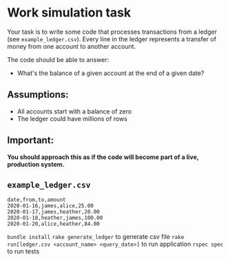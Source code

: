 # Work simulation task

Your task is to write some code that processes transactions from a ledger (see `example_ledger.csv`). Every line in the ledger represents a transfer of money from one account to another account.

The code should be able to answer:

- What's the balance of a given account at the end of a given date?

## Assumptions:

- All accounts start with a balance of zero
- The ledger could have millions of rows

## Important:

**You should approach this as if the code will become part of a live, production system.**

## `example_ledger.csv`

```
date,from,to,amount
2020-01-16,james,alice,25.00
2020-01-17,james,heather,20.00
2020-01-18,heather,james,100.00
2020-01-20,alice,heather,84.00
```

`bundle install`
`rake generate_ledger` to generate csv file
`rake run[ledger.csv <account_name> <query_date>]` to run application
`rspec spec` to run tests
